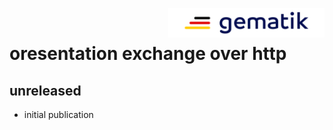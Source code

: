 <img align="right" width="250" height="47" src="images/Gematik_Logo_Flag_With_Background.png"/> <br/>

# oresentation exchange over http

## unreleased

- initial publication 